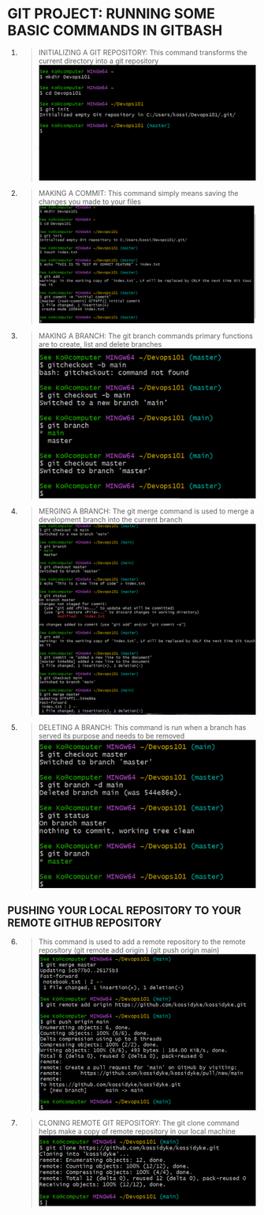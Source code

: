 # GIT PROJECT: RUNNING SOME BASIC COMMANDS IN GITBASH

1) >INITIALIZING A GIT REPOSITORY: This command transforms the current directory into a git repository
    ![](git/gitinit.png)

2) > MAKING A COMMIT: This command simply means saving the changes you made to your files
    ![](git/gitcommit.png)

3) > MAKING A BRANCH: The git branch commands primary functions are to create, list and delete branches
    ![](git/gitbranch.png)

4) > MERGING A BRANCH: The git merge command is used to merge a development branch into the current branch
    ![](git/gitmerge.png)

5) > DELETING A BRANCH: This command is run when a branch has served its purpose and needs to be removed
    ![](git/gitdelete.png)


## PUSHING YOUR LOCAL REPOSITORY TO YOUR REMOTE GITHUB REPOSITORY
 
 6) > This command is used to add a remote repository to the remote repository
    > (git remote add origin <link>) (git push origin main)
     ![](git/gitpush.png)

 7) > CLONING REMOTE GIT REPOSITORY: The git clone command helps make a copy of remote repository in our local machine
     ![](git/gitclone.png)





